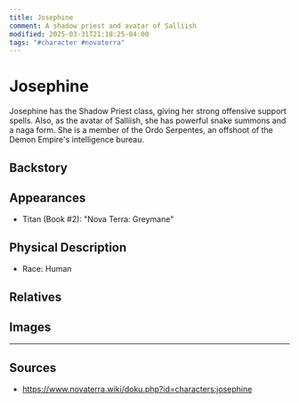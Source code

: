 ```yaml
---
title: Josephine
comment: A shadow priest and avatar of Salliish
modified: 2025-03-31T21:18:25-04:00
tags: "#character #novaterra"
---
```

# Josephine

Josephine has the Shadow Priest class, giving her strong offensive support spells. Also, as the avatar of Salliish, she has powerful snake summons and a naga form. She is a member of the Ordo Serpentes, an offshoot of the Demon Empire's intelligence bureau.

## Backstory

## Appearances

- Titan (Book #2): "Nova Terra: Greymane"

## Physical Description

- Race: Human

## Relatives

## Images

---
## Sources
- https://www.novaterra.wiki/doku.php?id=characters:josephine
